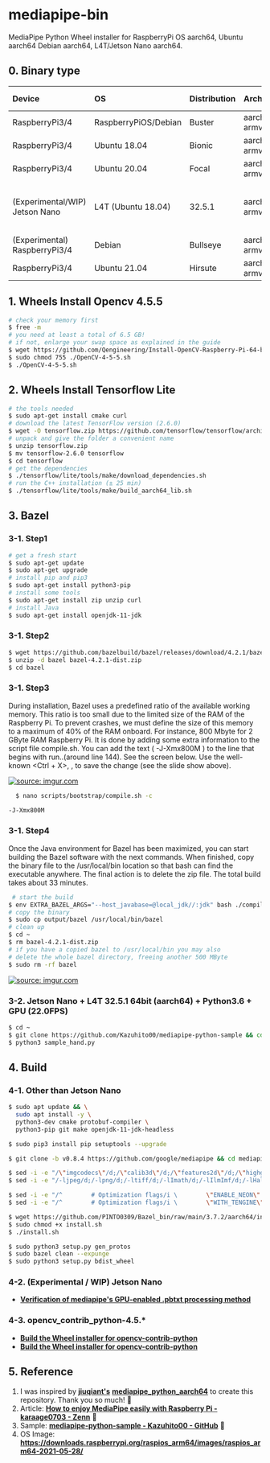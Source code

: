 # mediapipe-bin
MediaPipe Python Wheel installer for RaspberryPi OS aarch64, Ubuntu aarch64 Debian aarch64, L4T/Jetson Nano aarch64.

## 0. Binary type
|Device|OS|Distribution|Architecture|Python ver|Numpy ver|Note|
|:--|:--|:--|:--|:--|:--|:--|
|RaspberryPi3/4|RaspberryPiOS/Debian|Buster|aarch64 / armv8|3.7.3|1.19/1.20|64bit, glibc2.28|
|RaspberryPi3/4|Ubuntu 18.04|Bionic|aarch64 / armv8|3.6.9|1.19|64bit, glibc2.27|
|RaspberryPi3/4|Ubuntu 20.04|Focal|aarch64 / armv8|3.8.2|1.19/1.20|64bit, glibc2.31|
|(Experimental/WIP) Jetson Nano|L4T (Ubuntu 18.04)|32.5.1|aarch64 / armv8|3.6.9|(mandatory) 1.19.4|64bit, glibc2.27, Pose/Holistic/Selfie Segmentation/Multi Hand Tracking/FaceDetection/FaceMesh only,OpenGL ES3.2|
|(Experimental) RaspberryPi3/4|Debian|Bullseye|aarch64 / armv8|3.9.2|1.20|64bit, glibc2.31, gcc-8.5|
|RaspberryPi3/4|Ubuntu 21.04|Hirsute|aarch64 / armv8|3.9.5|1.20|64bit, glibc2.33, gcc-7.5|

## 1. Wheels Install Opencv 4.5.5
```bash
# check your memory first
$ free -m
# you need at least a total of 6.5 GB!
# if not, enlarge your swap space as explained in the guide
$ wget https://github.com/Qengineering/Install-OpenCV-Raspberry-Pi-64-bits/raw/main/OpenCV-4-5-5.sh
$ sudo chmod 755 ./OpenCV-4-5-5.sh
$ ./OpenCV-4-5-5.sh
```
## 2. Wheels Install Tensorflow Lite
```bash
# the tools needed
$ sudo apt-get install cmake curl
# download the latest TensorFlow version (2.6.0)
$ wget -O tensorflow.zip https://github.com/tensorflow/tensorflow/archive/v2.6.0.zip
# unpack and give the folder a convenient name
$ unzip tensorflow.zip
$ mv tensorflow-2.6.0 tensorflow
$ cd tensorflow
# get the dependencies
$ ./tensorflow/lite/tools/make/download_dependencies.sh
# run the C++ installation (± 25 min)
$ ./tensorflow/lite/tools/make/build_aarch64_lib.sh
```
## 3. Bazel
### 3-1. Step1
```bash
# get a fresh start
$ sudo apt-get update
$ sudo apt-get upgrade
# install pip and pip3
$ sudo apt-get install python3-pip
# install some tools
$ sudo apt-get install zip unzip curl
# install Java
$ sudo apt-get install openjdk-11-jdk
```
### 3-1. Step2
```bash
$ wget https://github.com/bazelbuild/bazel/releases/download/4.2.1/bazel-4.2.1-dist.zip
$ unzip -d bazel bazel-4.2.1-dist.zip
$ cd bazel
```
### 3-1. Step3
During installation, Bazel uses a predefined ratio of the available working memory. This ratio is too small due to the limited size of the RAM of the Raspberry Pi. To prevent crashes, we must define the size of this memory to a maximum of 40% of the RAM onboard. For instance, 800 Mbyte for 2 GByte RAM Raspberry Pi. It is done by adding some extra information to the script file compile.sh. You can add the text ( -J-Xmx800M ) to the line that begins with run..(around line 144). See the screen below. Use the well-known <Ctrl + X>, <Y>, <Enter> to save the change (see the slide show above).
  
  <a href="https://imgur.com/3OEfJ0o"><img src="https://i.imgur.com/3OEfJ0o.png" title="source: imgur.com" /></a>

```bash
  $ nano scripts/bootstrap/compile.sh -c
``` 
```bash
-J-Xmx800M
```
### 3-1. Step4
  Once the Java environment for Bazel has been maximized, you can start building the Bazel software with the next commands. When finished, copy the binary file to the /usr/local/bin location so that bash can find the executable anywhere. The final action is to delete the zip file. The total build takes about 33 minutes.
```bash
 # start the build
$ env EXTRA_BAZEL_ARGS="--host_javabase=@local_jdk//:jdk" bash ./compile.sh
# copy the binary
$ sudo cp output/bazel /usr/local/bin/bazel
# clean up
$ cd ~
$ rm bazel-4.2.1-dist.zip
# if you have a copied bazel to /usr/local/bin you may also
# delete the whole bazel directory, freeing another 500 MByte
$ sudo rm -rf bazel
``` 
<a href="https://imgur.com/6nKFSqf"><img src="https://i.imgur.com/6nKFSqf.png" title="source: imgur.com" /></a>

### 3-2. Jetson Nano + L4T 32.5.1 64bit (aarch64) + Python3.6 + GPU (22.0FPS)
```bash
$ cd ~
$ git clone https://github.com/Kazuhito00/mediapipe-python-sample && cd mediapipe-python-sample
$ python3 sample_hand.py
```


## 4. Build
### 4-1. Other than Jetson Nano
```bash
$ sudo apt update && \
  sudo apt install -y \
  python3-dev cmake protobuf-compiler \
  python3-pip git make openjdk-11-jdk-headless

$ sudo pip3 install pip setuptools --upgrade

$ git clone -b v0.8.4 https://github.com/google/mediapipe && cd mediapipe

$ sed -i -e "/\"imgcodecs\"/d;/\"calib3d\"/d;/\"features2d\"/d;/\"highgui\"/d;/\"video\"/d;/\"videoio\"/d" third_party/BUILD
$ sed -i -e "/-ljpeg/d;/-lpng/d;/-ltiff/d;/-lImath/d;/-lIlmImf/d;/-lHalf/d;/-lIex/d;/-lIlmThread/d;/-lrt/d;/-ldc1394/d;/-lavcodec/d;/-lavformat/d;/-lavutil/d;/-lswscale/d;/-lavresample/d" third_party/BUILD

$ sed -i -e "/^        # Optimization flags/i \        \"ENABLE_NEON\": \"OFF\"," third_party/BUILD
$ sed -i -e "/^        # Optimization flags/i \        \"WITH_TENGINE\": \"OFF\"," third_party/BUILD

$ wget https://github.com/PINTO0309/Bazel_bin/raw/main/3.7.2/aarch64/install.sh
$ sudo chmod +x install.sh
$ ./install.sh

$ sudo python3 setup.py gen_protos
$ sudo bazel clean --expunge
$ sudo python3 setup.py bdist_wheel
```
### 4-2. (Experimental / WIP) Jetson Nano
- **[Verification of mediapipe's GPU-enabled .pbtxt processing method](https://zenn.dev/pinto0309/scraps/71368ef3d74438)**

### 4-3. opencv_contrib_python-4.5.* 
- **[Build the Wheel installer for opencv-contrib-python](https://qengineering.eu/install-opencv-4.5-on-jetson-nano.html)**
- **[Build the Wheel installer for opencv-contrib-python](https://zenn.dev/pinto0309/scraps/e10bc3a8be82f1)**


## 5. Reference
1. I was inspired by **[jiuqiant's](https://github.com/jiuqiant/mediapipe_python_aarch64)** **[mediapipe_python_aarch64](https://github.com/jiuqiant/mediapipe_python_aarch64)** to create this repository. Thank you so much! 🌠
2. Article: **[How to enjoy MediaPipe easily with Raspberry Pi - karaage0703 - Zenn](https://zenn.dev/karaage0703/articles/63fed2a261096d)** 🌟
3. Sample: **[mediapipe-python-sample - Kazuhito00 - GitHub](https://github.com/Kazuhito00/mediapipe-python-sample)** 🌟
4. OS Image: **https://downloads.raspberrypi.org/raspios_arm64/images/raspios_arm64-2021-05-28/**
